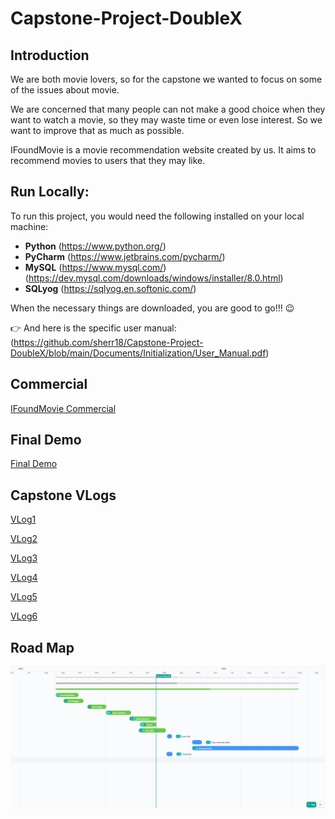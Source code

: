 # Capstone-Project-DoubleX

## Introduction
We are both movie lovers, so for the capstone we wanted to focus on some of the issues about movie.

We are concerned that many people can not make a good choice when they want to watch a movie, so they may waste time or even lose interest. So we want to improve that as much as possible.

IFoundMovie is a movie recommendation website created by us. It aims to recommend movies to users that they may like. 

## Run Locally:
To run this project, you would need the following installed on your local machine:

- **Python** (https://www.python.org/)
- **PyCharm** (https://www.jetbrains.com/pycharm/)
- **MySQL** 
(https://www.mysql.com/)
(https://dev.mysql.com/downloads/windows/installer/8.0.html)
- **SQLyog** (https://sqlyog.en.softonic.com/)

When the necessary things are downloaded, you are good to go!!! 😉

👉 And here is the specific user manual:
(https://github.com/sherr18/Capstone-Project-DoubleX/blob/main/Documents/Initialization/User_Manual.pdf)




## Commercial
[IFoundMovie Commercial](https://youtu.be/YTtXit-VW9Y)

## Final Demo
[Final Demo](https://youtu.be/REMxrXgBKSE)

## Capstone VLogs
[VLog1](https://youtu.be/dTELsxghfa8)

[VLog2](https://youtu.be/B3ce5sasnTA)

[VLog3](https://youtu.be/D08UamnctK8)

[VLog4](https://youtu.be/HU2JjIypsKo)

[VLog5](https://youtu.be/SfY5sK-tgqQ)

[VLog6](https://youtu.be/wC1WK8TTRq0)

## Road Map
[![Road Map](https://github.com/sherr18/Capstone-Project-DoubleX/blob/main/Documents/Road%20Map/Road%20Map.png)](https://app.clickup.com/9003048722/v/s/90030110224)
